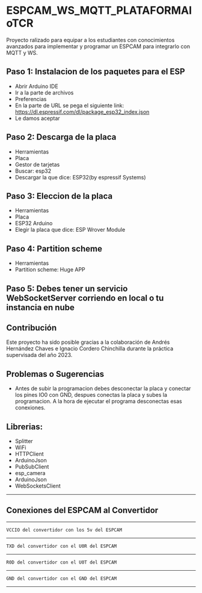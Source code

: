 # ESPCAM_WS_MQTT_PLATAFORMAIoTCR

Proyecto ralizado para equipar a los estudiantes con conocimientos avanzados para implementar y programar un ESPCAM para integrarlo con MQTT y WS.

## Paso 1: Instalacion de los paquetes para el ESP

- Abrir Arduino IDE
- Ir a la parte de archivos 
- Preferencias 
- En la parte de URL se pega el siguiente link: https://dl.espressif.com/dl/package_esp32_index.json
- Le damos aceptar 

## Paso 2: Descarga de la placa
- Herramientas
- Placa 
- Gestor de tarjetas 
- Buscar: esp32 
- Descargar la que dice: ESP32(by espressif Systems)

## Paso 3: Eleccion de la placa
- Herramientas 
- Placa
- ESP32 Arduino 
- Elegir la placa que dice: ESP Wrover Module

## Paso 4: Partition scheme
- Herramientas
- Partition scheme: Huge APP

 ## Paso 5: Debes tener un servicio WebSocketServer corriendo en local o tu instancia en nube

## Contribución

Este proyecto ha sido posible gracias a la colaboración de Andrés Hernández Chaves e Ignacio Cordero Chinchilla durante la práctica supervisada del año 2023.

## Problemas o Sugerencias

- Antes de subir la programacion debes desconectar la placa y conectar los pines IO0 con GND, despues conectas la placa y subes la programacion.
A la hora de ejecutar el programa desconectas esas conexiones.

## Librerias: 

- Splitter
- WiFi
- HTTPClient
- ArduinoJson
- PubSubClient
- esp_camera
- ArduinoJson
- WebSocketsClient
________________________________________________
## Conexiones del ESPCAM al Convertidor 
________________________________________________
    VCCIO del convertidor con los 5v del ESPCAM
________________________________________________
    TXD del convertidor con el U0R del ESPCAM
________________________________________________
    R0D del convertidor con el U0T del ESPCAM
________________________________________________
    GND del convertidor con el GND del ESPCAM
________________________________________________

